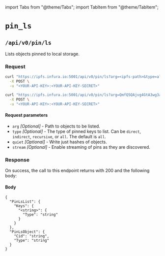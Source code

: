 import Tabs from "@theme/Tabs";
import TabItem from "@theme/TabItem";

# `pin_ls`

## `/api/v0/pin/ls`

Lists objects pinned to local storage.

### Request

<Tabs>
  <TabItem value="Syntax" label="Syntax" default>

```bash
curl "https://ipfs.infura.io:5001/api/v0/pin/ls?arg=<ipfs-path>&type=all&quiet=<value>&stream=<value>" \
  -X POST \
  -u "<YOUR-API-KEY>:<YOUR-API-KEY-SECRET>"
```

  </TabItem>
  <TabItem value="Example" label="Example" >

```bash
curl "https://ipfs.infura.io:5001/api/v0/pin/ls?arg=QmfQ5QAjvg4GtA3wg3adpnDJug8ktA1BxurVqBD8rtgVjM" \
  -X POST \
  -u "<YOUR-API-KEY>:<YOUR-API-KEY-SECRET>"
```

  </TabItem>
</Tabs>

#### Request parameters

- `arg` _[Optional]_ - Path to objects to be listed.
- `type` _[Optional]_ - The type of pinned keys to list. Can be `direct`, `indirect`, `recursive`, or `all`. The default is `all`.
- `quiet` _[Optional]_ - Write just hashes of objects.
- `stream` _[Optional]_ - Enable streaming of pins as they are discovered.

### Response

On success, the call to this endpoint returns with 200 and the following body:

#### Body

```
{
  "PinLsList": {
    "Keys": {
      "<string>": {
        "Type": "string"
      }
    }
  },
  "PinLsObject": {
    "Cid": "string",
    "Type": "string"
  }
}
```
